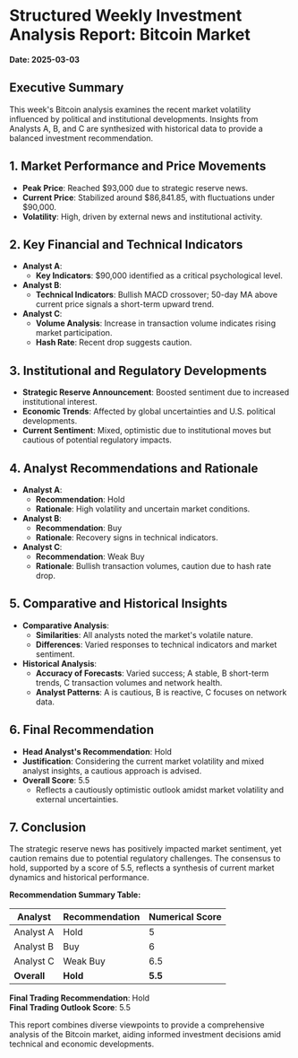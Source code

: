 # Structured Weekly Investment Analysis Report: Bitcoin Market
**Date: 2025-03-03**

## Executive Summary
This week's Bitcoin analysis examines the recent market volatility influenced by political and institutional developments. Insights from Analysts A, B, and C are synthesized with historical data to provide a balanced investment recommendation.

## 1. Market Performance and Price Movements
- **Peak Price**: Reached $93,000 due to strategic reserve news.
- **Current Price**: Stabilized around $86,841.85, with fluctuations under $90,000.
- **Volatility**: High, driven by external news and institutional activity.

## 2. Key Financial and Technical Indicators
- **Analyst A**:
  - **Key Indicators**: $90,000 identified as a critical psychological level.
- **Analyst B**:
  - **Technical Indicators**: Bullish MACD crossover; 50-day MA above current price signals a short-term upward trend.
- **Analyst C**:
  - **Volume Analysis**: Increase in transaction volume indicates rising market participation.
  - **Hash Rate**: Recent drop suggests caution.

## 3. Institutional and Regulatory Developments
- **Strategic Reserve Announcement**: Boosted sentiment due to increased institutional interest.
- **Economic Trends**: Affected by global uncertainties and U.S. political developments.
- **Current Sentiment**: Mixed, optimistic due to institutional moves but cautious of potential regulatory impacts.

## 4. Analyst Recommendations and Rationale
- **Analyst A**: 
  - **Recommendation**: Hold
  - **Rationale**: High volatility and uncertain market conditions.
- **Analyst B**: 
  - **Recommendation**: Buy
  - **Rationale**: Recovery signs in technical indicators.
- **Analyst C**:
  - **Recommendation**: Weak Buy
  - **Rationale**: Bullish transaction volumes, caution due to hash rate drop.

## 5. Comparative and Historical Insights
- **Comparative Analysis**:
  - **Similarities**: All analysts noted the market's volatile nature.
  - **Differences**: Varied responses to technical indicators and market sentiment.
- **Historical Analysis**:
  - **Accuracy of Forecasts**: Varied success; A stable, B short-term trends, C transaction volumes and network health.
  - **Analyst Patterns**: A is cautious, B is reactive, C focuses on network data.

## 6. Final Recommendation
- **Head Analyst's Recommendation**: Hold
- **Justification**: Considering the current market volatility and mixed analyst insights, a cautious approach is advised.
- **Overall Score**: 5.5
  - Reflects a cautiously optimistic outlook amidst market volatility and external uncertainties.

## 7. Conclusion
The strategic reserve news has positively impacted market sentiment, yet caution remains due to potential regulatory challenges. The consensus to hold, supported by a score of 5.5, reflects a synthesis of current market dynamics and historical performance.

**Recommendation Summary Table:**

| Analyst     | Recommendation | Numerical Score |
|-------------|----------------|-----------------|
| Analyst A   | Hold           | 5               |
| Analyst B   | Buy            | 6               |
| Analyst C   | Weak Buy       | 6.5             |
| **Overall** | **Hold**       | **5.5**         |

**Final Trading Recommendation**: Hold  
**Final Trading Outlook Score**: 5.5

This report combines diverse viewpoints to provide a comprehensive analysis of the Bitcoin market, aiding informed investment decisions amid technical and economic developments.